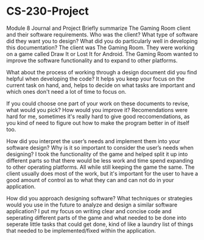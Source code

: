 # CS-230-Project
Module 8 Journal and Project
Briefly summarize The Gaming Room client and their software requirements. Who was the client? What type of software did they want you to design? What did you do particularly well in developing this documentation?
The client was The Gaming Room. They were working on a game called Draw It or Lost It for Android. The Gaming Room wanted to improve the software functionality and to expand to other platforms.

What about the process of working through a design document did you find helpful when developing the code?
It helps you keep your focus on the current task on hand, and, helps to decide on what tasks are important and which ones don't need a lot of time to focus on.

If you could choose one part of your work on these documents to revise, what would you pick? How would you improve it?
Recomendations were hard for me, sometimes it's really hard to give good reccomendations, as you kind of need to figure out how to make the program better in of itself too.

How did you interpret the user’s needs and implement them into your software design? Why is it so important to consider the user’s needs when designing?
I took the functionality of the game and helped split it up into different parts so that there would be less work and time spend expanding to other operating platforms. All while still keeping the game the same. The client usually does most of the work, but it's important for the user to have a good amount of control as to what they can and can not do in your application.

How did you approach designing software? What techniques or strategies would you use in the future to analyze and design a similar software application?
I put my focus on writing clear and concise code and seperating different parts of the game and what needed to be done into seperate little tasks that could get done, kind of like a laundry list of things that needed to be implemented/fixed within the application.

